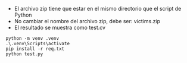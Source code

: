 * El archivo zip tiene que estar en el mismo directorio que el script de Python
* No cambiar el nombre del archivo zip, debe ser: victims.zip
* El resultado se muestra como test.cv
``` 
python -m venv .venv
.\.venv\Scripts\activate
pip install -r req.txt
python test.py
```